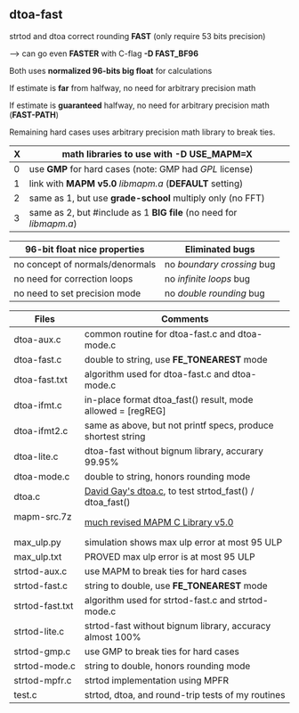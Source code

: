 ## dtoa-fast		
strtod and dtoa correct rounding **FAST** (only require 53 bits precision)

--> can go even **FASTER** with C-flag **-D FAST_BF96**  

Both uses **normalized 96-bits big float** for calculations  	

If estimate is **far** from halfway, no need for arbitrary precision math		

If estimate is **guaranteed** halfway, no need for arbitrary precision math (**FAST-PATH**)

Remaining hard cases uses arbitrary precision math library to break ties.		
		
| X | math libraries to use with -D USE_MAPM=X                            |		
|---| --------------------------------------------------------------------|
| 0 | use **GMP** for hard cases (note: GMP had *GPL* license)            |		
| 1 | link with **MAPM v5.0** *libmapm.a* (**DEFAULT** setting)           |		
| 2 | same as 1, but use **grade-school** multiply only (no FFT)          |		
| 3 | same as 2, but #include as 1 **BIG file** (no need for *libmapm.a*) |		
			
		
| 96-bit float nice properties    | Eliminated bugs |		
| ----------------------------    | --------------- |		
| no concept of normals/denormals | no *boundary crossing* bug |		
| no need for correction loops    | no *infinite loops* bug    |		
| no need to set precision mode   | no *double rounding* bug   |		
		
| Files           | Comments |		
| -----           | -------- |		
| dtoa-aux.c      | common routine for dtoa-fast.c and dtoa-mode.c              |		
| dtoa-fast.c     | double to string, use **FE_TONEAREST** mode                 |		
| dtoa-fast.txt   | algorithm used for dtoa-fast.c and dtoa-mode.c              |
| dtoa-ifmt.c     | in-place format dtoa_fast() result, mode allowed = [regREG] |	
| dtoa-ifmt2.c    | same as above, but not printf specs, produce shortest string|
| dtoa-lite.c     | dtoa-fast without bignum library, accurary 99.95%           |
| dtoa-mode.c     | double to string, honors rounding mode                      |		
| dtoa.c          | [David Gay's dtoa.c](http://www.netlib.org/fp/), to test strtod_fast() / dtoa_fast() |		
| mapm-src.7z     | [much revised MAPM C Library v5.0](https://github.com/achan001/MAPM-5) |		
| max_ulp.py      | simulation shows max ulp error at most 95 ULP               |
| max_ulp.txt     | PROVED max ulp error is at most 95 ULP                      |
| strtod-aux.c    | use MAPM to break ties for hard cases                       |		
| strtod-fast.c   | string to double, use **FE_TONEAREST** mode                 |		
| strtod-fast.txt | algorithm used for strtod-fast.c and strtod-mode.c          |		
| strtod-lite.c   | strtod-fast without bignum library, accuracy almost 100%    |
| strtod-gmp.c    | use GMP to break ties for hard cases                        |
| strtod-mode.c   | string to double, honors rounding mode                      |
| strtod-mpfr.c   | strtod implementation using MPFR                            |
| test.c          | strtod, dtoa, and round-trip tests of my routines           |	
